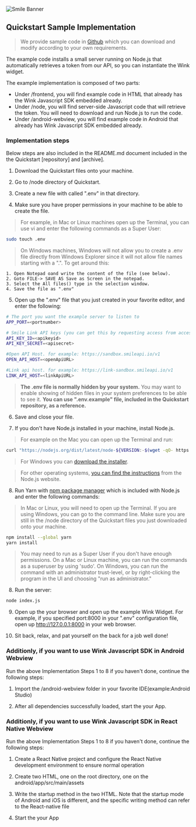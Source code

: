 ![Smile Banner](https://a-cloud.b-cdn.net/media/iW=2340&iH=726&oX=0&oY=0&cW=2340&cH=726/f814cf1173a99228c8a8fb75f74e9d1b.png)

## Quickstart Sample Implementation

> We provide sample code in [Github](https://github.com/SmileAPI/quickstart) which you can download and modify according to your own requirements.

The example code installs a small server running on Node.js that automatically retrieves a token from our API, so you can instantiate the Wink widget.

The example implementation is composed of two parts:

-   Under /frontend, you will find example code in HTML that already has the Wink Javascript SDK embedded already.
-   Under /node, you will find server-side Javascript code that will retrieve the token. You will need to download and run Node.js to run the code.
-   Under /android-webview, you will find example code in Android that already has Wink Javascript SDK embedded already.

### Implementation steps

Below steps are also included in the README.md document included in the the Quickstart [repository] and [archive].

1. Download the Quickstart files onto your machine.

2. Go to /node directory of Quickstart.

3. Create a new file with called ".env" in that directory.

4. Make sure you have proper permissions in your machine to be able to create the file.

> For example, in Mac or Linux machines open up the Terminal, you can use vi and enter the following commands as a Super User:

```bash
sudo touch .env
```

> On Windows machines, Windows will not allow you to create a .env file directly from Windows Explorer since it will not allow file names starting with a ".". To get around this:

```
1. Open Notepad oand write the content of the file (see below).
2. Goto FILE-> SAVE AS Save as Screen in the notepad.
3. Select the All files() type in the selection window.
4. Save the file as ".env"
```

5. Open up the ".env" file that you just created in your favorite editor, and enter the following:

```bash
# The port you want the example server to listen to
APP_PORT=<portnumber>

# Smile Link API keys (you can get this by requesting access from access@getsmileapi.com)
API_KEY_ID=<apikeyid>
API_KEY_SECRET=<apisecret>

#Open API Host. for example: https://sandbox.smileapi.io/v1
OPEN_API_HOST=<openApiURL>

#Link api host. for example: https://link-sandbox.smileapi.io/v1
LINK_API_HOST=<linkApiURL>
```

> **The .env file is normally hidden by your system.** You may want to enable showing of hidden files in your system preferences to be able to see it. **You can use ".env.example" file, included in the Quickstart repository, as a reference.**

6. Save and close your file.

7. If you don't have Node.js installed in your machine, install Node.js.

> For example on the Mac you can open up the Terminal and run:

```bash
curl "https://nodejs.org/dist/latest/node-${VERSION:-$(wget -qO- https://nodejs.org/dist/latest/ | sed -nE 's|.*>node-(.*)\.pkg</a>.*|\1|p')}.pkg" > "$HOME/Downloads/node-latest.pkg" && sudo installer -store -pkg "$HOME/Downloads/node-latest.pkg" -target "/"
```

> For Windows you can [download the installer](https://nodejs.org/en/#home-downloadhead).

> For other operating systems, [you can find the instructions](https://nodejs.org/en/download/package-manager/#macos) from the Node.js website.

8. Run Yarn with [npm package manager](https://www.npmjs.com/) which is included with Node.js and enter the following commands:

> In Mac or Linux, you will need to open up the Terminal. If you are using Windows, you can go to the command line. Make sure you are still in the /node directory of the Quickstart files you just downloaded onto your machine.

```bash
npm install --global yarn
yarn install
```

> You may need to run as a Super User if you don't have enough permissions. On a Mac or Linux machine, you can run the commands as a superuser by using 'sudo'. On Windows, you can run the command with an administrator trust-level, or by right-clicking the program in the UI and choosing "run as administrator."

8. Run the server:

```bash
node index.js
```

9. Open up the your browser and open up the example Wink Widget. For example, if you specified port:8000 in your ".env" configuration file, open up http://127.0.0.1:8000 in your web browser.

10. Sit back, relax, and pat yourself on the back for a job well done!

### Additionly, if you want to use Wink Javascript SDK in Android Webview

Run the above Implementation Steps 1 to 8 if you haven't done, continue the following steps:

1. Import the /android-webview folder in your favorite IDE(example:Android Studio)

2. After all dependencies successfully loaded, start the your App.

### Additionly, if you want to use Wink Javascript SDK in React Native Webview

Run the above Implementation Steps 1 to 8 if you haven't done, continue the following steps:

1. Create a React Native project and configure the React Native development environment to ensure normal operation

2. Create two HTML, one on the root directory, one on the android/app/src/main/assets

3. Write the startup method in the two HTML. Note that the startup mode of Android and iOS is different, and the specific writing method can refer to the React-native file

4. Start the your App
